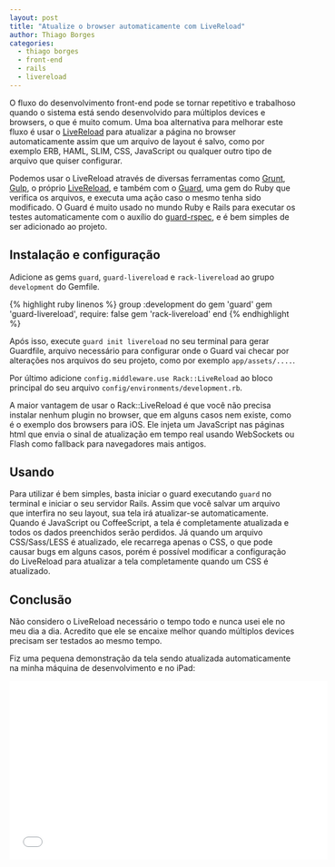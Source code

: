```yaml
---
layout: post
title: "Atualize o browser automaticamente com LiveReload"
author: Thiago Borges
categories:
  - thiago borges
  - front-end
  - rails
  - livereload
---
```


O fluxo do desenvolvimento front-end pode se tornar repetitivo e trabalhoso quando o sistema está sendo desenvolvido para múltiplos devices e browsers, o que é muito comum. Uma boa alternativa para melhorar este fluxo é usar o [LiveReload](http://livereload.com/) para atualizar a página no browser automaticamente assim que um arquivo de layout é salvo, como por exemplo ERB, HAML, SLIM, CSS, JavaScript ou qualquer outro tipo de arquivo que quiser configurar.
<!--more-->

Podemos usar o LiveReload através de diversas ferramentas como [Grunt](http://gruntjs.com/), [Gulp](http://gulpjs.com/), o próprio [LiveReload](http://livereload.com/), e também com o [Guard](https://github.com/guard/guard), uma gem do Ruby que verifica os arquivos, e executa uma ação caso o mesmo tenha sido modificado. O Guard é muito usado no mundo Ruby e Rails para executar os testes automaticamente com o auxílio do [guard-rspec](https://github.com/guard/guard-rspec), e é bem simples de ser adicionado ao projeto.


## Instalação e configuração

Adicione as gems `guard`, `guard-livereload` e `rack-livereload` ao grupo `development` do Gemfile.

{% highlight ruby linenos %}
group :development do
  gem 'guard'
  gem 'guard-livereload', require: false
  gem 'rack-livereload'
end
{% endhighlight %}

Após isso, execute `guard init livereload` no seu terminal para gerar Guardfile, arquivo necessário para configurar onde o Guard vai checar por alterações nos arquivos do seu projeto, como por exemplo `app/assets/....`.

Por último adicione `config.middleware.use Rack::LiveReload` ao bloco principal do seu arquivo `config/environments/development.rb`.

A maior vantagem de usar o Rack::LiveReload é que você não precisa instalar nenhum plugin no browser, que em alguns casos nem existe, como é o exemplo dos browsers para iOS. Ele injeta um JavaScript nas páginas html que envia o sinal de atualização em tempo real usando WebSockets ou Flash como fallback para navegadores mais antigos.

## Usando

Para utilizar é bem simples, basta iniciar o guard executando `guard` no terminal e iniciar o seu servidor Rails. Assim que você salvar um arquivo que interfira no seu layout, sua tela irá atualizar-se automaticamente. Quando é JavaScript ou CoffeeScript, a tela é completamente atualizada e todos os dados preenchidos serão perdidos. Já quando um arquivo CSS/Sass/LESS é atualizado, ele recarrega apenas o CSS, o que pode causar bugs em alguns casos, porém é possível modificar a configuração do LiveReload para atualizar a tela completamente quando um CSS é atualizado.

## Conclusão

Não considero o LiveReload necessário o tempo todo e nunca usei ele no meu dia a dia. Acredito que ele se encaixe melhor quando múltiplos devices precisam ser testados ao mesmo tempo.

Fiz uma pequena demonstração da tela sendo atualizada automaticamente na minha máquina de desenvolvimento e no iPad:

<iframe width="560" height="315" src="//www.youtube.com/embed/6Lafzj5OT5Q" frameborder="0" allowfullscreen></iframe>
